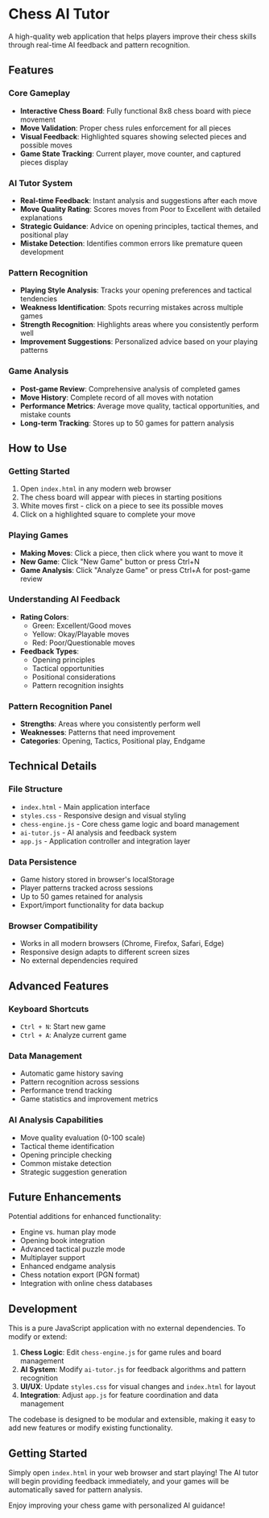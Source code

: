 # Chess AI Tutor

A high-quality web application that helps players improve their chess skills through real-time AI feedback and pattern recognition.

## Features

### Core Gameplay
- **Interactive Chess Board**: Fully functional 8x8 chess board with piece movement
- **Move Validation**: Proper chess rules enforcement for all pieces
- **Visual Feedback**: Highlighted squares showing selected pieces and possible moves
- **Game State Tracking**: Current player, move counter, and captured pieces display

### AI Tutor System
- **Real-time Feedback**: Instant analysis and suggestions after each move
- **Move Quality Rating**: Scores moves from Poor to Excellent with detailed explanations
- **Strategic Guidance**: Advice on opening principles, tactical themes, and positional play
- **Mistake Detection**: Identifies common errors like premature queen development

### Pattern Recognition
- **Playing Style Analysis**: Tracks your opening preferences and tactical tendencies
- **Weakness Identification**: Spots recurring mistakes across multiple games
- **Strength Recognition**: Highlights areas where you consistently perform well
- **Improvement Suggestions**: Personalized advice based on your playing patterns

### Game Analysis
- **Post-game Review**: Comprehensive analysis of completed games
- **Move History**: Complete record of all moves with notation
- **Performance Metrics**: Average move quality, tactical opportunities, and mistake counts
- **Long-term Tracking**: Stores up to 50 games for pattern analysis

## How to Use

### Getting Started
1. Open `index.html` in any modern web browser
2. The chess board will appear with pieces in starting positions
3. White moves first - click on a piece to see its possible moves
4. Click on a highlighted square to complete your move

### Playing Games
- **Making Moves**: Click a piece, then click where you want to move it
- **New Game**: Click "New Game" button or press Ctrl+N
- **Game Analysis**: Click "Analyze Game" or press Ctrl+A for post-game review

### Understanding AI Feedback
- **Rating Colors**:
  - Green: Excellent/Good moves
  - Yellow: Okay/Playable moves
  - Red: Poor/Questionable moves
- **Feedback Types**:
  - Opening principles
  - Tactical opportunities
  - Positional considerations
  - Pattern recognition insights

### Pattern Recognition Panel
- **Strengths**: Areas where you consistently perform well
- **Weaknesses**: Patterns that need improvement
- **Categories**: Opening, Tactics, Positional play, Endgame

## Technical Details

### File Structure
- `index.html` - Main application interface
- `styles.css` - Responsive design and visual styling
- `chess-engine.js` - Core chess game logic and board management
- `ai-tutor.js` - AI analysis and feedback system
- `app.js` - Application controller and integration layer

### Data Persistence
- Game history stored in browser's localStorage
- Player patterns tracked across sessions
- Up to 50 games retained for analysis
- Export/import functionality for data backup

### Browser Compatibility
- Works in all modern browsers (Chrome, Firefox, Safari, Edge)
- Responsive design adapts to different screen sizes
- No external dependencies required

## Advanced Features

### Keyboard Shortcuts
- `Ctrl + N`: Start new game
- `Ctrl + A`: Analyze current game

### Data Management
- Automatic game history saving
- Pattern recognition across sessions
- Performance trend tracking
- Game statistics and improvement metrics

### AI Analysis Capabilities
- Move quality evaluation (0-100 scale)
- Tactical theme identification
- Opening principle checking
- Common mistake detection
- Strategic suggestion generation

## Future Enhancements

Potential additions for enhanced functionality:
- Engine vs. human play mode
- Opening book integration
- Advanced tactical puzzle mode
- Multiplayer support
- Enhanced endgame analysis
- Chess notation export (PGN format)
- Integration with online chess databases

## Development

This is a pure JavaScript application with no external dependencies. To modify or extend:

1. **Chess Logic**: Edit `chess-engine.js` for game rules and board management
2. **AI System**: Modify `ai-tutor.js` for feedback algorithms and pattern recognition
3. **UI/UX**: Update `styles.css` for visual changes and `index.html` for layout
4. **Integration**: Adjust `app.js` for feature coordination and data management

The codebase is designed to be modular and extensible, making it easy to add new features or modify existing functionality.

## Getting Started

Simply open `index.html` in your web browser and start playing! The AI tutor will begin providing feedback immediately, and your games will be automatically saved for pattern analysis.

Enjoy improving your chess game with personalized AI guidance!